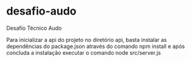 # desafio-audo

Desafio Técnico Audo

Para inicializar a api do projeto no diretório api, basta instalar as dependências do package.json através do 
comando npm install e após concluda a instalação executar o comando node src/server.js 
